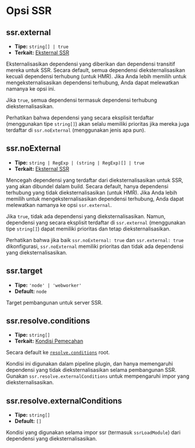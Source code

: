 # Opsi SSR

## ssr.external

- **Tipe:** `string[] | true`
- **Terkait:** [Eksternal SSR](/guide/ssr#ssr-externals)

Eksternalisasikan dependensi yang diberikan dan dependensi transitif mereka untuk SSR. Secara default, semua dependensi dieksternalisasikan kecuali dependensi terhubung (untuk HMR). Jika Anda lebih memilih untuk mengeksternalisasikan dependensi terhubung, Anda dapat melewatkan namanya ke opsi ini.

Jika `true`, semua dependensi termasuk dependensi terhubung dieksternalisasikan.

Perhatikan bahwa dependensi yang secara eksplisit terdaftar (menggunakan tipe `string[]`) akan selalu memiliki prioritas jika mereka juga terdaftar di `ssr.noExternal` (menggunakan jenis apa pun).

## ssr.noExternal

- **Tipe:** `string | RegExp | (string | RegExp)[] | true`
- **Terkait:** [Eksternal SSR](/guide/ssr#ssr-externals)

Mencegah dependensi yang terdaftar dari dieksternalisasikan untuk SSR, yang akan dibundel dalam build. Secara default, hanya dependensi terhubung yang tidak dieksternalisasikan (untuk HMR). Jika Anda lebih memilih untuk mengeksternalisasikan dependensi terhubung, Anda dapat melewatkan namanya ke opsi `ssr.external`.

Jika `true`, tidak ada dependensi yang dieksternalisasikan. Namun, dependensi yang secara eksplisit terdaftar di `ssr.external` (menggunakan tipe `string[]`) dapat memiliki prioritas dan tetap dieksternalisasikan.

Perhatikan bahwa jika baik `ssr.noExternal: true` dan `ssr.external: true` dikonfigurasi, `ssr.noExternal` memiliki prioritas dan tidak ada dependensi yang dieksternalisasikan.

## ssr.target

- **Tipe:** `'node' | 'webworker'`
- **Default:** `node`

Target pembangunan untuk server SSR.

## ssr.resolve.conditions

- **Tipe:** `string[]`
- **Terkait:** [Kondisi Pemecahan](./shared-options.md#resolve-conditions)

Secara default ke [`resolve.conditions`](./shared-options.md#resolve-conditions) root.

Kondisi ini digunakan dalam pipeline plugin, dan hanya memengaruhi dependensi yang tidak dieksternalisasikan selama pembangunan SSR. Gunakan `ssr.resolve.externalConditions` untuk mempengaruhi impor yang dieksternalisasikan.

## ssr.resolve.externalConditions

- **Tipe:** `string[]`
- **Default:** `[]`

Kondisi yang digunakan selama impor ssr (termasuk `ssrLoadModule`) dari dependensi yang dieksternalisasikan.